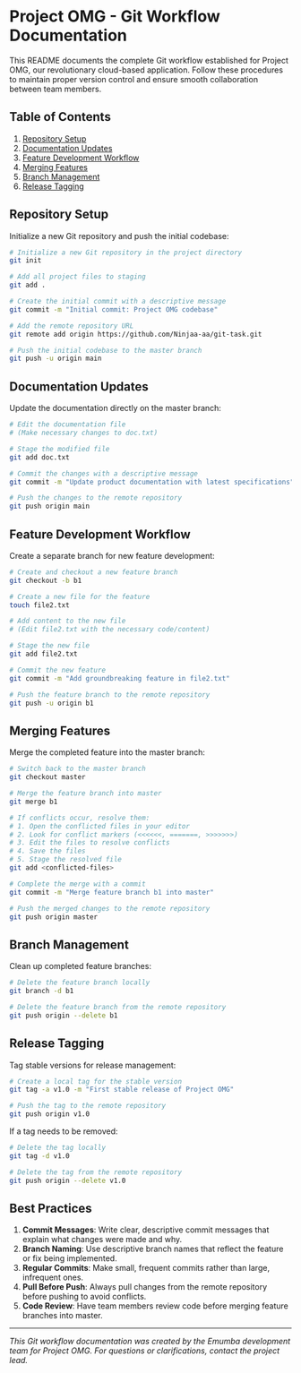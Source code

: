 # Project OMG - Git Workflow Documentation

This README documents the complete Git workflow established for Project OMG, our revolutionary cloud-based application. Follow these procedures to maintain proper version control and ensure smooth collaboration between team members.

## Table of Contents
1. [Repository Setup](#repository-setup)
2. [Documentation Updates](#documentation-updates)
3. [Feature Development Workflow](#feature-development-workflow)
4. [Merging Features](#merging-features)
5. [Branch Management](#branch-management)
6. [Release Tagging](#release-tagging)

## Repository Setup

Initialize a new Git repository and push the initial codebase:

```bash
# Initialize a new Git repository in the project directory
git init

# Add all project files to staging
git add .

# Create the initial commit with a descriptive message
git commit -m "Initial commit: Project OMG codebase"

# Add the remote repository URL
git remote add origin https://github.com/Ninjaa-aa/git-task.git

# Push the initial codebase to the master branch
git push -u origin main
```

## Documentation Updates

Update the documentation directly on the master branch:

```bash
# Edit the documentation file
# (Make necessary changes to doc.txt)

# Stage the modified file
git add doc.txt

# Commit the changes with a descriptive message
git commit -m "Update product documentation with latest specifications"

# Push the changes to the remote repository
git push origin main
```

## Feature Development Workflow

Create a separate branch for new feature development:

```bash
# Create and checkout a new feature branch
git checkout -b b1

# Create a new file for the feature
touch file2.txt

# Add content to the new file
# (Edit file2.txt with the necessary code/content)

# Stage the new file
git add file2.txt

# Commit the new feature
git commit -m "Add groundbreaking feature in file2.txt"

# Push the feature branch to the remote repository
git push -u origin b1
```

## Merging Features

Merge the completed feature into the master branch:

```bash
# Switch back to the master branch
git checkout master

# Merge the feature branch into master
git merge b1

# If conflicts occur, resolve them:
# 1. Open the conflicted files in your editor
# 2. Look for conflict markers (<<<<<<, =======, >>>>>>>)
# 3. Edit the files to resolve conflicts
# 4. Save the files
# 5. Stage the resolved file
git add <conflicted-files>

# Complete the merge with a commit
git commit -m "Merge feature branch b1 into master"

# Push the merged changes to the remote repository
git push origin master
```

## Branch Management

Clean up completed feature branches:

```bash
# Delete the feature branch locally
git branch -d b1

# Delete the feature branch from the remote repository
git push origin --delete b1
```

## Release Tagging

Tag stable versions for release management:

```bash
# Create a local tag for the stable version
git tag -a v1.0 -m "First stable release of Project OMG"

# Push the tag to the remote repository
git push origin v1.0
```

If a tag needs to be removed:

```bash
# Delete the tag locally
git tag -d v1.0

# Delete the tag from the remote repository
git push origin --delete v1.0
```

## Best Practices

1. **Commit Messages**: Write clear, descriptive commit messages that explain what changes were made and why.
2. **Branch Naming**: Use descriptive branch names that reflect the feature or fix being implemented.
3. **Regular Commits**: Make small, frequent commits rather than large, infrequent ones.
4. **Pull Before Push**: Always pull changes from the remote repository before pushing to avoid conflicts.
5. **Code Review**: Have team members review code before merging feature branches into master.

---

*This Git workflow documentation was created by the Emumba development team for Project OMG. For questions or clarifications, contact the project lead.*